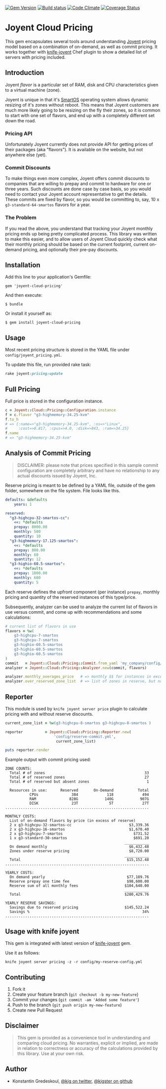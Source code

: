 [![Gem Version](https://badge.fury.io/rb/joyent-cloud-pricing.png)](http://badge.fury.io/rb/joyent-cloud-pricing)
[![Build status](https://secure.travis-ci.org/kigster/joyent-cloud-pricing.png)](http://travis-ci.org/kigster/joyent-cloud-pricing)
[![Code Climate](https://codeclimate.com/github/kigster/joyent-cloud-pricing.png)](https://codeclimate.com/github/kigster/joyent-cloud-pricing)
[![Coverage Status](https://coveralls.io/repos/kigster/joyent-cloud-pricing/badge.png?branch=master)](https://coveralls.io/r/kigster/joyent-cloud-pricing?branch=master)

# Joyent Cloud Pricing

This gem encapsulates several tools around understanding [Joyent](http://joyent.com) pricing model based on a combination of
on-demand, as well as commit pricing.  It works together with [knife-joyent](https://github.com/joyent/knife-joyent)
Chef plugin to show a detailed list of servers with pricing included.

## Introduction

Joyent *flavor* is a particular set of RAM, disk and CPU characteristics given to a virtual machine (zone).

Joyent is unique in that it's [SmartOS](http://smartos.org/) operating system allows dynamic resizing of it's zones without reboot.
This means that Joyent customers are much more likely going to be resizing on the fly their zones, so
it is common to start with one set of flavors, and end up with a completely different set down the road.

### Pricing API

Unfortunately Joyent currently does not provide API for getting prices of their packages (aka "flavors").
It is available on the website, but not anywhere else (yet).

### Commit Discounts

To make things even more complex, Joyent offers commit discounts to companies that are willing to prepay and
commit to hardware for one or three years.  Such discounts are done case by case basis, so
you would need to contact your Joyent account representative to get the details. These commits are
fixed by  flavor, so you would be committing to, say, 10 x ```g3-standard-64-smartos``` flavors for a year.

### The Problem

If you read the above, you understand that tracking your Joyent monthly pricing ends up being pretty
complicated process. This library was written to make this easier, and to allow users of Joyent Cloud
quickly check what their monthly pricing should be based on the current footprint, current on-demand
pricing, and optionally their pre-pay discounts.

## Installation

Add this line to your application's Gemfile:

    gem 'joyent-cloud-pricing'

And then execute:

    $ bundle

Or install it yourself as:

    $ gem install joyent-cloud-pricing

## Usage

Most recent pricing structure is stored in the YAML file under ```config/joyent_pricing.yml```.

To update this file, run provided rake task:

```ruby
rake joyent:pricing:update
```

## Full Pricing

Full price is stored in the configuration instance.

```ruby
c = Joyent::Cloud::Pricing::Configuration.instance
f = c.flavor "g3-highmemory-34.25-kvm"
f.to_h
# => {:name=>"g3-highmemory-34.25-kvm", :os=>"Linux",
#     :cost=>0.817, :cpus=>4.0, :disk=>843, :ram=>34.25}
f.name
# => "g3-highmemory-34.25-kvm"
```

## Analysis of Commit Pricing

>  DISCLAIMER: please note that prices specified in this sample commit configuration
>  are completely arbitrary and have no relationship to any actual discounts issued by Joyent, Inc.

Reserve pricing is meant to be defined by a YAML file, outside of the gem folder,
somewhere on the file system. File looks like this.

```yaml
defaults: &defaults
    years: 1

reserved:
  "g3-highcpu-32-smartos-cc":
    <<: *defaults
    prepay: 8000.00
    monthly: 500
    quantity: 10
  "g3-highmemory-17.125-smartos":
    <<: *defaults
    prepay: 800.00
    monthly: 60
    quantity: 12
  "g3-highio-60.5-smartos":
    <<: *defaults
    prepay: 1800.00
    monthly: 600
    quantity: 5
```

Each reserve defines the upfront component (per instance) ```prepay```, monthly pricing and quantity of the
reserved instances of this type/price.

Subsequently, analyzer can be used to analyze the current list of flavors in use versus commit, and
come up with recommendations and some calculations:

```ruby
# current list of flavors in use
flavors = %w(
    g3-highcpu-7-smartos
    g3-highcpu-7-smartos
    g3-highio-60.5-smartos
    g3-highio-60.5-smartos
    g3-highio-60.5-smartos
)
commit   = Joyent::Cloud::Pricing::Commit.from_yaml 'my_company/config/joyent-commit-pricing.yml'
analyzer = Joyent::Cloud::Pricing::Analyzer.new(commit, flavors)

analyzer.monthly_overages_price   # => monthly $$ for instances in excess of reserve
analyzer.over_reserved_zone_list  # => list of zones in reserve, but not in reality
```

## Reporter

This module is used by ```knife joyent server price``` plugin to calculate pricing with and without
reserve discounts.

```ruby
current_zone_list = %w(g3-highcpu-8-smartos g3-highcpu-8-smartos )

reporter          = Joyent::Cloud::Pricing::Reporter.new(
                      'config/reserve-commit.yml',
                       current_zone_list)

puts reporter.render
```

Example output with commit pricing used:

```
ZONE COUNTS:
  Total # of zones                                             33
  Total # of reserved zones                                    27
  Total # of reserved but absent zones                          1

  Resources in use:      Reserved       On-Demand           Total
           CPUs               384             118             494
           RAM               828G            140G            907G
           DISK               23T              5T             27T
.................................................................

MONTHLY COSTS:
  List of on-demand flavors by price (in excess of reserve)
  2 x g3-highcpu-32-smartos-cc                          $3,339.36
  2 x g3-highcpu-16-smartos                             $1,670.40
  2 x g3-highcpu-7-smartos                                $731.52
  1 x g3-standard-30-smartos                              $691.20
                                                      ___________
  On demand monthly                                     $6,432.48
  Zones under reserve pricing                           $8,720.00
                                                      ___________
  Total                                                $15,152.48
.................................................................

YEARLY COSTS:
  On demand yearly                                     $77,189.76
  Reserve prepay one time fee                          $98,600.00
  Reserve sum of all monthly fees                     $104,640.00
                                                      ___________
  Total                                               $280,429.76

YEARLY RESERVE SAVINGS:
  Savings due to reserved pricing                     $145,522.24
  Savings %                                                   34%
.................................................................
```

## Usage with knife joyent

This gem is integrated with latest version of [knife-joyent](https://github.com/joyent/knife-joyent) gem.

Use it as follows:

```
knife joyent server pricing -z -r config/my-reserve-config.yml
```

## Contributing

1. Fork it
2. Create your feature branch (`git checkout -b my-new-feature`)
3. Commit your changes (`git commit -am 'Added some feature'`)
4. Push to the branch (`git push origin my-new-feature`)
5. Create new Pull Request

## Disclaimer

> This gem is provided as a convenience tool in understanding and comparing cloud pricing. No warranties,
> explicit or implied, are made in relation to correctness or accuracy of the calculations provided by this
> library. Use at your own risk.

## Author

* Konstantin Gredeskoul, [@kig on twitter](http://twitter.com/kig), [@kigster on github](http://github.com/kigster)
